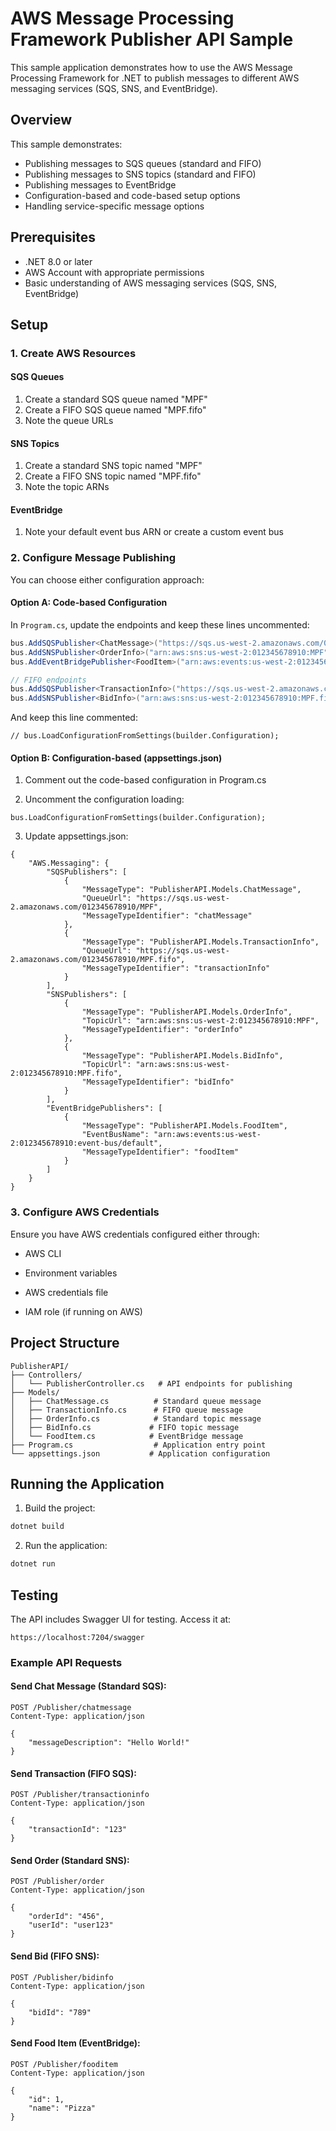 ﻿# AWS Message Processing Framework Publisher API Sample

This sample application demonstrates how to use the AWS Message Processing Framework for .NET to publish messages to different AWS messaging services (SQS, SNS, and EventBridge).

## Overview

This sample demonstrates:
- Publishing messages to SQS queues (standard and FIFO)
- Publishing messages to SNS topics (standard and FIFO)
- Publishing messages to EventBridge
- Configuration-based and code-based setup options
- Handling service-specific message options

## Prerequisites

- .NET 8.0 or later
- AWS Account with appropriate permissions
- Basic understanding of AWS messaging services (SQS, SNS, EventBridge)

## Setup

### 1. Create AWS Resources

#### SQS Queues
1. Create a standard SQS queue named "MPF"
2. Create a FIFO SQS queue named "MPF.fifo"
3. Note the queue URLs

#### SNS Topics
1. Create a standard SNS topic named "MPF"
2. Create a FIFO SNS topic named "MPF.fifo"
3. Note the topic ARNs

#### EventBridge
1. Note your default event bus ARN or create a custom event bus

### 2. Configure Message Publishing

You can choose either configuration approach:

#### Option A: Code-based Configuration

In `Program.cs`, update the endpoints and keep these lines uncommented:
```csharp
bus.AddSQSPublisher<ChatMessage>("https://sqs.us-west-2.amazonaws.com/012345678910/MPF", "chatMessage");
bus.AddSNSPublisher<OrderInfo>("arn:aws:sns:us-west-2:012345678910:MPF", "orderInfo");
bus.AddEventBridgePublisher<FoodItem>("arn:aws:events:us-west-2:012345678910:event-bus/default", "foodItem");

// FIFO endpoints
bus.AddSQSPublisher<TransactionInfo>("https://sqs.us-west-2.amazonaws.com/012345678910/MPF.fifo", "transactionInfo");
bus.AddSNSPublisher<BidInfo>("arn:aws:sns:us-west-2:012345678910:MPF.fifo", "bidInfo");
```
And keep this line commented:

```
// bus.LoadConfigurationFromSettings(builder.Configuration);
```
#### Option B: Configuration-based (appsettings.json)

1. Comment out the code-based configuration in Program.cs
    
2. Uncomment the configuration loading:
```
bus.LoadConfigurationFromSettings(builder.Configuration);
```
3. Update appsettings.json:

```
{
    "AWS.Messaging": {
        "SQSPublishers": [
            {
                "MessageType": "PublisherAPI.Models.ChatMessage",
                "QueueUrl": "https://sqs.us-west-2.amazonaws.com/012345678910/MPF",
                "MessageTypeIdentifier": "chatMessage"
            },
            {
                "MessageType": "PublisherAPI.Models.TransactionInfo",
                "QueueUrl": "https://sqs.us-west-2.amazonaws.com/012345678910/MPF.fifo",
                "MessageTypeIdentifier": "transactionInfo"
            }
        ],
        "SNSPublishers": [
            {
                "MessageType": "PublisherAPI.Models.OrderInfo",
                "TopicUrl": "arn:aws:sns:us-west-2:012345678910:MPF",
                "MessageTypeIdentifier": "orderInfo"
            },
            {
                "MessageType": "PublisherAPI.Models.BidInfo",
                "TopicUrl": "arn:aws:sns:us-west-2:012345678910:MPF.fifo",
                "MessageTypeIdentifier": "bidInfo"
            }
        ],
        "EventBridgePublishers": [
            {
                "MessageType": "PublisherAPI.Models.FoodItem",
                "EventBusName": "arn:aws:events:us-west-2:012345678910:event-bus/default",
                "MessageTypeIdentifier": "foodItem"
            }
        ]
    }
}

```
### 3. Configure AWS Credentials

Ensure you have AWS credentials configured either through:

- AWS CLI
    
- Environment variables
    
- AWS credentials file
    
- IAM role (if running on AWS)

## Project Structure

```
PublisherAPI/
├── Controllers/
│   └── PublisherController.cs   # API endpoints for publishing
├── Models/
│   ├── ChatMessage.cs          # Standard queue message
│   ├── TransactionInfo.cs      # FIFO queue message
│   ├── OrderInfo.cs            # Standard topic message
│   ├── BidInfo.cs             # FIFO topic message
│   └── FoodItem.cs            # EventBridge message
├── Program.cs                  # Application entry point
└── appsettings.json           # Application configuration

```

## Running the Application

1. Build the project:
    

```bash
dotnet build
```

2. Run the application:
    

```bash
dotnet run
```


## Testing
The API includes Swagger UI for testing. Access it at:

```
https://localhost:7204/swagger
```
### Example API Requests

#### Send Chat Message (Standard SQS):
```
POST /Publisher/chatmessage
Content-Type: application/json

{
    "messageDescription": "Hello World!"
}
```

#### Send Transaction (FIFO SQS):
```
POST /Publisher/transactioninfo
Content-Type: application/json

{
    "transactionId": "123"
}
```
#### Send Order (Standard SNS):
```
POST /Publisher/order
Content-Type: application/json

{
    "orderId": "456",
    "userId": "user123"
}
```
#### Send Bid (FIFO SNS):
```
POST /Publisher/bidinfo
Content-Type: application/json

{
    "bidId": "789"
}

```

#### Send Food Item (EventBridge):
```
POST /Publisher/fooditem
Content-Type: application/json

{
    "id": 1,
    "name": "Pizza"
}
```